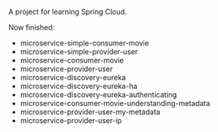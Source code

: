 A project for learning Spring Cloud.

Now finished:

-   microservice-simple-consumer-movie
-   microservice-simple-provider-user
-   microservice-consumer-movie
-   microservice-provider-user
-   microservice-discovery-eureka
-   microservice-discovery-eureka-ha
-   microservice-discovery-eureka-authenticating
-   microservice-consumer-movie-understanding-metadata
-   microservice-provider-user-my-metadata
-   microservice-provider-user-ip


